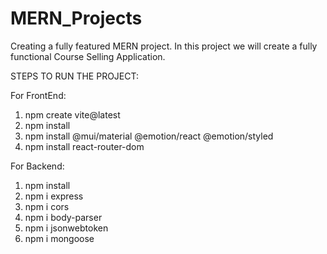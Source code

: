 # MERN_Projects
Creating a fully featured MERN project. 
In this project we will create a fully functional Course Selling Application.

STEPS TO RUN THE PROJECT:

For FrontEnd:
1. npm create vite@latest
2. npm install
3. npm install @mui/material @emotion/react @emotion/styled
4. npm install react-router-dom

For Backend:
1. npm install
2. npm i express
3. npm i cors
4. npm i body-parser
5. npm i jsonwebtoken
6. npm i mongoose
